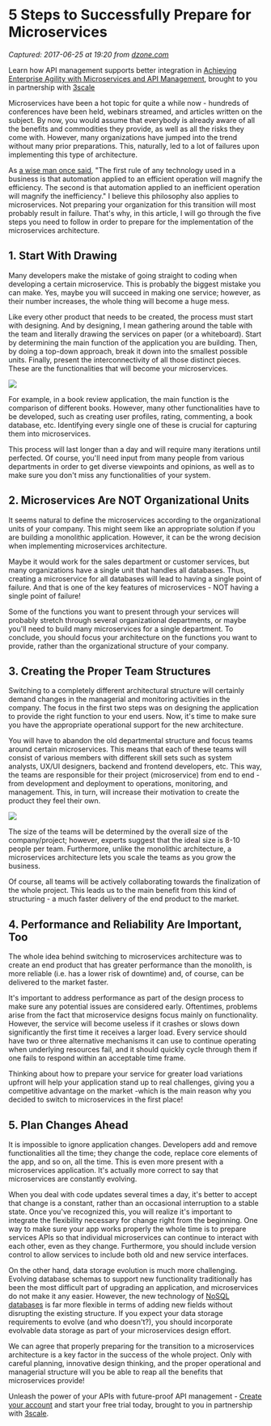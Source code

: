 # 5 Steps to Successfully Prepare for Microservices

_Captured: 2017-06-25 at 19:20 from [dzone.com](https://dzone.com/articles/5-steps-to-successfully-prepare-for-microservices?edition=305136&utm_source=Daily%20Digest&utm_medium=email&utm_campaign=dd%202017-06-25)_

Learn how API management supports better integration in [Achieving Enterprise Agility with Microservices and API Management](https://dzone.com/go?i=126027&u=http%3A%2F%2Fpages.3scale.net%2Fmicroservices-api-management-dzinteg.html), brought to you in partnership with [3scale](https://dzone.com/go?i=126027&u=https%3A%2F%2Fwww.3scale.net%2F%3Futm_campaign%3Ddzintegration%26utm_source%3Ddzoneint%26utm_content%3Dbumper)

Microservices have been a hot topic for quite a while now - hundreds of conferences have been held, webinars streamed, and articles written on the subject. By now, you would assume that everybody is already aware of all the benefits and commodities they provide, as well as all the risks they come with. However, many organizations have jumped into the trend without many prior preparations. This, naturally, led to a lot of failures upon implementing this type of architecture.

As [a wise man once said](https://www.brainyquote.com/quotes/quotes/b/billgates104353.html), "The first rule of any technology used in a business is that automation applied to an efficient operation will magnify the efficiency. The second is that automation applied to an inefficient operation will magnify the inefficiency." I believe this philosophy also applies to microservices. Not preparing your organization for this transition will most probably result in failure. That's why, in this article, I will go through the five steps you need to follow in order to prepare for the implementation of the microservices architecture.

## **1\. Start With Drawing**

Many developers make the mistake of going straight to coding when developing a certain microservice. This is probably the biggest mistake you can make. Yes, maybe you will succeed in making one service; however, as their number increases, the whole thing will become a huge mess.

Like every other product that needs to be created, the process must start with designing. And by designing, I mean gathering around the table with the team and literally drawing the services on paper (or a whiteboard). Start by determining the main function of the application you are building. Then, by doing a top-down approach, break it down into the smallest possible units. Finally, present the interconnectivity of all those distinct pieces. These are the functionalities that will become your microservices.

![](https://dzone.com/storage/temp/5645174-compressed-1.jpg)

For example, in a book review application, the main function is the comparison of different books. However, many other functionalities have to be developed, such as creating user profiles, rating, commenting, a book database, etc. Identifying every single one of these is crucial for capturing them into microservices.

This process will last longer than a day and will require many iterations until perfected. Of course, you'll need input from many people from various departments in order to get diverse viewpoints and opinions, as well as to make sure you don't miss any functionalities of your system.

## **2\. Microservices Are NOT Organizational Units**

It seems natural to define the microservices according to the organizational units of your company. This might seem like an appropriate solution if you are building a monolithic application. However, it can be the wrong decision when implementing microservices architecture.

Maybe it would work for the sales department or customer services, but many organizations have a single unit that handles all databases. Thus, creating a microservice for all databases will lead to having a single point of failure. And that is one of the key features of microservices - NOT having a single point of failure!

Some of the functions you want to present through your services will probably stretch through several organizational departments, or maybe you'll need to build many microservices for a single department. To conclude, you should focus your architecture on the functions you want to provide, rather than the organizational structure of your company.

## **3\. Creating the Proper Team Structures**

Switching to a completely different architectural structure will certainly demand changes in the managerial and monitoring activities in the company. The focus in the first two steps was on designing the application to provide the right function to your end users. Now, it's time to make sure you have the appropriate operational support for the new architecture.

You will have to abandon the old departmental structure and focus teams around certain microservices. This means that each of these teams will consist of various members with different skill sets such as system analysts, UX/UI designers, backend and frontend developers, etc. This way, the teams are responsible for their project (microservice) from end to end - from development and deployment to operations, monitoring, and management. This, in turn, will increase their motivation to create the product they feel their own.

![](https://dzone.com/storage/temp/5645178-microservices-development-lifecycle-1.png)

The size of the teams will be determined by the overall size of the company/project; however, experts suggest that the ideal size is 8-10 people per team. Furthermore, unlike the monolithic architecture, a microservices architecture lets you scale the teams as you grow the business.

Of course, all teams will be actively collaborating towards the finalization of the whole project. This leads us to the main benefit from this kind of structuring - a much faster delivery of the end product to the market.

## **4\. Performance and Reliability Are Important, Too**

The whole idea behind switching to microservices architecture was to create an end product that has greater performance than the monolith, is more reliable (i.e. has a lower risk of downtime) and, of course, can be delivered to the market faster.

It's important to address performance as part of the design process to make sure any potential issues are considered early. Oftentimes, problems arise from the fact that microservice designs focus mainly on functionality. However, the service will become useless if it crashes or slows down significantly the first time it receives a larger load. Every service should have two or three alternative mechanisms it can use to continue operating when underlying resources fail, and it should quickly cycle through them if one fails to respond within an acceptable time frame.

Thinking about how to prepare your service for greater load variations upfront will help your application stand up to real challenges, giving you a competitive advantage on the market -which is the main reason why you decided to switch to microservices in the first place!

## **5\. Plan Changes Ahead**

It is impossible to ignore application changes. Developers add and remove functionalities all the time; they change the code, replace core elements of the app, and so on, all the time. This is even more present with a microservices application. It's actually more correct to say that microservices are constantly evolving.

When you deal with code updates several times a day, it's better to accept that change is a constant, rather than an occasional interruption to a stable state. Once you've recognized this, you will realize it's important to integrate the flexibility necessary for change right from the beginning. One way to make sure your app works properly the whole time is to prepare services APIs so that individual microservices can continue to interact with each other, even as they change. Furthermore, you should include version control to allow services to include both old and new service interfaces.

On the other hand, data storage evolution is much more challenging. Evolving database schemas to support new functionality traditionally has been the most difficult part of upgrading an application, and microservices do not make it any easier. However, the new technology of [NoSQL databases](http://searchdatamanagement.techtarget.com/definition/NoSQL-Not-Only-SQL) is far more flexible in terms of adding new fields without disrupting the existing structure. If you expect your data storage requirements to evolve (and who doesn't?), you should incorporate evolvable data storage as part of your microservices design effort.

We can agree that properly preparing for the transition to a microservices architecture is a key factor in the success of the whole project. Only with careful planning, innovative design thinking, and the proper operational and managerial structure will you be able to reap all the benefits that microservices provide!

Unleash the power of your APIs with future-proof API management - [Create your account](https://dzone.com/go?i=126028&u=http%3A%2F%2Fpages.3scale.net%2Ffuture-proof-api-management-dzinteg.html) and start your free trial today, brought to you in partnership with [3scale](https://dzone.com/go?i=126028&u=https%3A%2F%2Fwww.3scale.net%2F%3Futm_campaign%3Ddzintegration%26utm_source%3Ddzoneint%26utm_content%3Dbumper).
